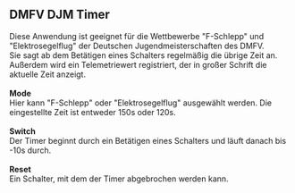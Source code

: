 ## DMFV DJM Timer
Diese Anwendung ist geeignet für die Wettbewerbe "F-Schlepp" und "Elektrosegelflug" der Deutschen Jugendmeisterschaften des DMFV.\
Sie sagt ab dem Betätigen eines Schalters regelmäßig die übrige Zeit an.\
Außerdem wird ein Telemetriewert registriert, der in großer Schrift die aktuelle Zeit anzeigt.\
\
**Mode**\
Hier kann "F-Schlepp" oder "Elektrosegelflug" ausgewählt werden. Die eingestellte Zeit ist entweder 150s oder 120s.\
\
**Switch**\
Der Timer beginnt durch ein Betätigen eines Schalters und läuft danach bis -10s durch.\
\
**Reset**\
Ein Schalter, mit dem der Timer abgebrochen werden kann.
